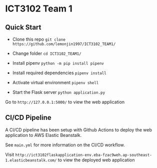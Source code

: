 # ICT3102 Team 1

## Quick Start
- Clone this repo
`git clone https://github.com/lemonjin1997/ICT3102_TEAM1/`

- Change folder
`cd ICT3102_TEAM1/`

- Install pipenv
`python -m pip install pipenv`

- Install required dependencies
`pipenv install`

- Activate virtual environment
`pipenv shell`

- Start the Flask server
`python application.py`

Go to `http://127.0.0.1:5000/` to view the web application

## CI/CD Pipeline

A CI/CD pipeline has been setup with Github Actions to deploy the web application to AWS Elastic Beanstalk. 

See `main.yml` for more information on the CI/CD workflow.

Visit `http://ict3102flaskapplication-env.eba-fzac9weh.ap-southeast-1.elasticbeanstalk.com/` to view the deployed web application


